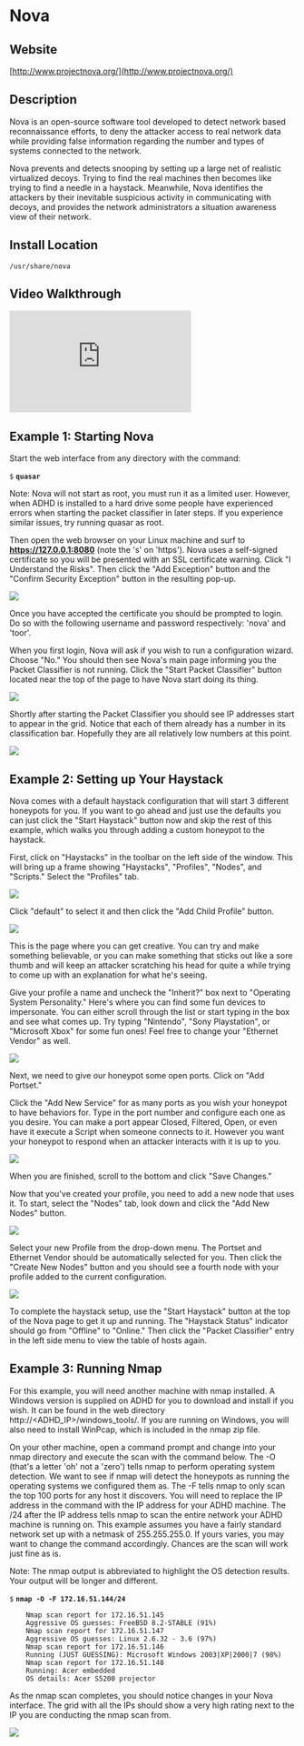 
Nova
====

Website
-------

[http://www.projectnova.org/](http://www.projectnova.org/)

Description
-----------

Nova is an open-source software tool developed to detect network based
reconnaissance efforts, to deny the attacker access to real network data
while providing false information regarding the number and types of
systems connected to the network.

Nova prevents and detects snooping by setting up a large net of
realistic virtualized decoys. Trying to find the real machines then
becomes like trying to find a needle in a haystack. Meanwhile, Nova
identifies the attackers by their inevitable suspicious activity in
communicating with decoys, and provides the network administrators a
situation awareness view of their network.

Install Location
----------------

`/usr/share/nova`

Video Walkthrough
-----------------

<iframe src="https://onedrive.live.com/embed?cid=8D6C4317A39E3D29&resid=8D6C4317A39E3D29%2155665&authkey=AFZWDfn-R-KpsXE" width="320" height="179" frameborder="0" scrolling="no" allowfullscreen sandbox="allow-scripts allow-pointer-lock allow-forms allow-same-origin"></iframe>

Example 1: Starting Nova
------------------------

Start the web interface from any directory with the command:

`$` **`quasar`**

Note: Nova will not start as root, you must run it as a limited user.
However, when ADHD is installed to a hard drive some people have experienced
errors when starting the packet classifier in later steps.  If you experience
similar issues, try running quasar as root.

Then open the web browser on your Linux machine and surf to
**https://127.0.0.1:8080** (note the 's' on 'https'). Nova uses a
self-signed certificate so you will be presented with an SSL certificate
warning. Click "I Understand the Risks". Then click the "Add Exception"
button and the "Confirm Security Exception" button in the resulting
pop-up.

![](Nova_files/image002.png)

Once you have accepted the certificate you should be prompted to login.
Do so with the following username and password respectively: 'nova' and
'toor'.

When you first login, Nova will ask if you wish to run a configuration
wizard. Choose "No." You should then see Nova's main page informing you
the Packet Classifier is not running. Click the "Start Packet
Classifier" button located near the top of the page to have Nova start
doing its thing.

![](Nova_files/image004.png)

Shortly after starting the Packet Classifier you should see IP addresses
start to appear in the grid. Notice that each of them already has a
number in its classification bar. Hopefully they are all relatively low
numbers at this point.

![](Nova_files/image005.png)

Example 2: Setting up Your Haystack
-----------------------------------

Nova comes with a default haystack configuration that will start 3
different honeypots for you. If you want to go ahead and just use the
defaults you can just click the "Start Haystack" button now and skip the
rest of this example, which walks you through adding a custom honeypot
to the haystack.

First, click on "Haystacks" in the toolbar on the left side of
the window. This will bring up a frame showing "Haystacks", "Profiles",
"Nodes", and "Scripts." Select the "Profiles" tab.

![](Nova_files/image006.png)

Click "default" to select it and then click the "Add Child Profile"
button.

![](Nova_files/image007.png)

This is the page where you can get creative. You can try and make
something believable, or you can make something that sticks out like a
sore thumb and will keep an attacker scratching his head for quite a while trying to
come up with an explanation for what he's seeing.

Give your profile a name and uncheck the "Inherit?" box next to
"Operating System Personality." Here's where you can find some fun
devices to impersonate. You can either scroll through the list or start
typing in the box and see what comes up. Try typing "Nintendo", "Sony
Playstation", or "Microsoft Xbox" for some fun ones! Feel free to change your
"Ethernet Vendor" as well.

![](Nova_files/image009.png)

Next, we need to give our honeypot some open ports. Click on "Add Portset."

Click the "Add New Service" for as many ports as you wish your honeypot to
have behaviors for. Type in the port number and configure each one as
you desire. You can make a port appear Closed, Filtered, Open, or even
have it execute a Script when someone connects to it. However you want
your honeypot to respond when an attacker interacts with it is up to you.

![](Nova_files/image010.png)

When you are finished, scroll to the bottom and click "Save Changes."

Now that you've created your profile, you need to add a new node that
uses it. To start, select the "Nodes" tab, look down and click the "Add New Nodes" button.

![](Nova_files/image011.png)

Select your new Profile from the drop-down menu. The Portset and
Ethernet Vendor should be automatically selected for you. Then click the
"Create New Nodes" button and you should see a fourth node with your profile
added to the current configuration.

![](Nova_files/image013.png)

To complete the haystack setup, use the "Start Haystack" button at the
top of the Nova page to get it up and running. The "Haystack Status"
indicator should go from "Offline" to "Online." Then click the "Packet
Classifier" entry in the left side menu to view the table of hosts again.

Example 3: Running Nmap
-----------------------

For this example, you will need another machine with nmap installed. A
Windows version is supplied on ADHD for you to download and install if
you wish. It can be found in the web directory
http://\<ADHD\_IP\>/windows\_tools/. If you are running on Windows, you
will also need to install WinPcap, which is included in the nmap zip
file.

On your other machine, open a command prompt and change into your nmap
directory and execute the scan with the command below. The -O (that's a
letter 'oh' not a 'zero') tells nmap to perform operating system
detection. We want to see if nmap will detect the honeypots as running
the operating systems we configured them as. The -F tells nmap to only
scan the top 100 ports for any host it discovers. You will need to
replace the IP address in the command with the IP address for your ADHD
machine. The /24 after the IP address tells nmap to scan the entire
network your ADHD machine is running on. This example assumes you have a
fairly standard network set up with a netmask of 255.255.255.0. If yours
varies, you may want to change the command accordingly. Chances are the
scan will work just fine as is.

Note: The nmap output is abbreviated to highlight the OS detection
results. Your output will be longer and different.

`$` **`nmap -O -F 172.16.51.144/24`**

        Nmap scan report for 172.16.51.145
        Aggressive OS guesses: FreeBSD 8.2-STABLE (91%)
        Nmap scan report for 172.16.51.147
        Aggressive OS guesses: Linux 2.6.32 - 3.6 (97%)
        Nmap scan report for 172.16.51.146
        Running (JUST GUESSING): Microsoft Windows 2003|XP|2000|7 (98%)
        Nmap scan report for 172.16.51.148
        Running: Acer embedded
        OS details: Acer S5200 projector

As the nmap scan completes, you should notice changes in your Nova
interface. The grid with all the IPs should show a very high rating next
to the IP you are conducting the nmap scan from.

![](Nova_files/image014.png)



